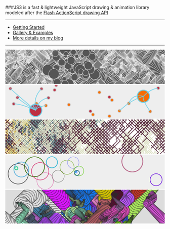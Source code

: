 ###JS3 is a fast & lightweight JavaScript drawing & animation library modeled after the [Flash ActionScript drawing API](http://en.wikipedia.org/wiki/ActionScript)
****

* [Getting Started](http://js3.braitsch.io/)
* [Gallery & Examples](http://js3.braitsch.io/gallery/honeycomb)
* [More details on my blog](http://http://kitchen.braitsch.io/introducing-js3/)

****

[![tube-worms](./readme-imgs/js3-1.png)](http://js3.braitsch.io/gallery/tube-worms)
[![spiders](./readme-imgs/js3-2.png)](http://js3.braitsch.io/gallery/spiders)
[![honeycomb](./readme-imgs/js3-3.png)](http://js3.braitsch.io/gallery/honeycomb)
[![rings](./readme-imgs/js3-4.png)](http://js3.braitsch.io/gallery/rings)
[![tube-worms](./readme-imgs/js3-5.png)](http://js3.braitsch.io/gallery/tube-worms)